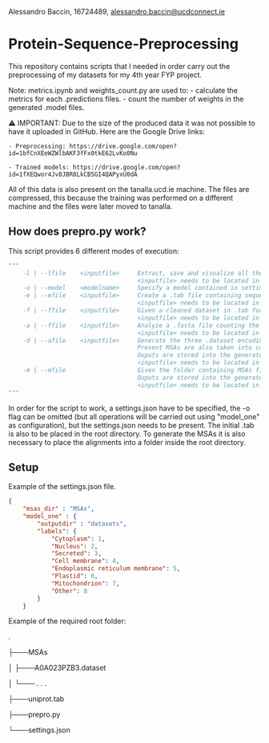 Alessandro Baccin, 16724489, alessandro.baccin@ucdconnect.ie

# Protein-Sequence-Preprocessing
This repository contains scripts that I needed in order carry out the preprocessing of my datasets for my 4th year FYP project.

Note: metrics.ipynb and weights_count.py are used to: 
    - calculate the metrics for each .predictions files.
    - count the number of weights in the generated .model files.

⚠️ IMPORTANT: Due to the size of the produced data it was not possible to have it uploaded in GitHub. Here are the Google Drive links:

    - Preprocessing: https://drive.google.com/open?id=1bfCnXEeWZWlbAKF3fFx0tkE62LvKo0Nu
    
    - Trained models: https://drive.google.com/open?id=1fXEQwor4Jv8JBR8LkCB5GI4QAPyxU0dA
    
All of this data is also present on the tanalla.ucd.ie machine. The files are compressed, this because the training was performed on a different machine and the files were later moved to tanalla.

## How does prepro.py work?

This script provides 6 different modes of execution: 

```python
"""
    -l | --lfile    <inputfile>     Extract, save and visualize all the present labels.
                                    <inputfile> needs to be located in the root directory.
    -o | --model    <modelname>     Specify a model contained in settings.json
    -e | --efile    <inputfile>     Create a .tab file containing sequences of classes specified in the required model. 
                                    <inputfile> needs to be located in the root directory.
    -f | --ffile    <inputfile>     Given a cleaned dataset in .tab format, produce the .fasta file.
                                    <inputfile> needs to be located in the model's directory 
    -a | --ffile    <inputfile>     Analyze a .fasta file counting the number of entries per class.
                                    <inputfile> needs to be located in the model's directory
    -d | --afile    <inputfile>     Generate the three .dataset encoding files given a .fasta file
                                    Present MSAs are also taken into consideration, and sequences not preseting the MSA information are binned.
                                    Ouputs are stored into the generated "NoMSAdataset" folder.
                                    <inputfile> needs to be located in the model's directory 
    -m | --mfile                    Given the folder containing MSAs files specified in the settings.json, attach the MSA information to the .dataset files (new files are created).
                                    Ouputs are stored into the generated "MSAdataset" folder.
                                    <inputfile> needs to be located in the model's directory 
"""
```

In order for the script to work, a settings.json have to be specified, the -o flag can be omitted (but all operations will be carried out using "model_one" as configuration), but the settings.json needs to be present. The initial .tab is also to be placed in the root directory. To generate the MSAs it is also necessary to place the alignments into a folder inside the root directory.

## Setup

Example of the settings.json file.

```json
{
    "msas_dir" : "MSAs",
    "model_one" : {
        "outputdir" : "datasets",
        "labels": {
            "Cytoplasm": 1,
            "Nucleus": 2,
            "Secreted": 3,
            "Cell membrane": 4,
            "Endoplasmic reticulum membrane": 5,
            "Plastid": 6,
            "Mitochondrion": 7,
            "Other": 8
        }
    }
```

Example of the required root folder:

.

├───MSAs

│   ├───A0A023PZB3.dataset

│   └─── . . .

├───uniprot.tab

├───prepro.py

└───settings.json

